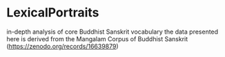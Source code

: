 # LexicalPortraits
in-depth analysis of core Buddhist Sanskrit vocabulary
the data presented here is derived from the Mangalam Corpus of Buddhist Sanskrit (https://zenodo.org/records/16639879)
